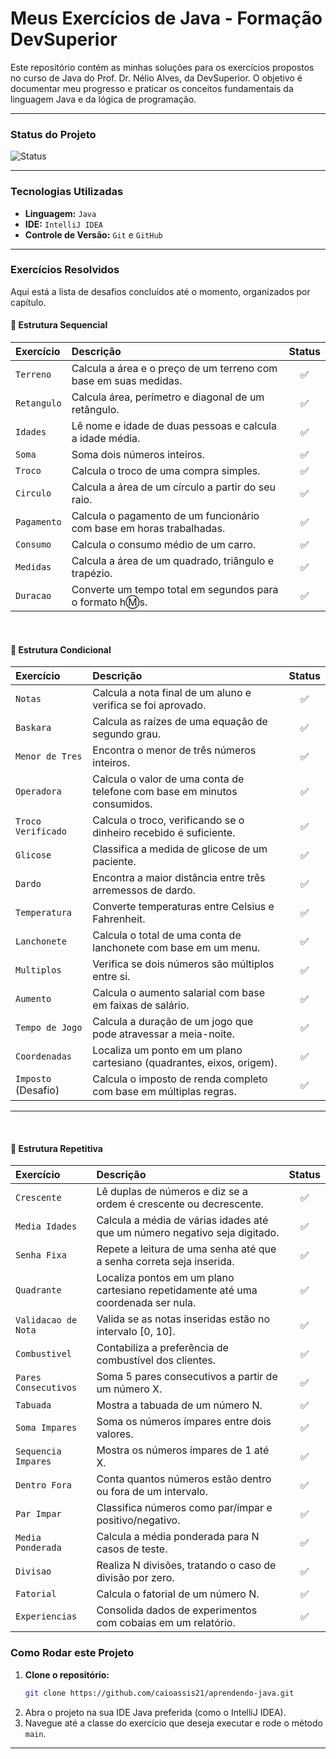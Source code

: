 # Meus Exercícios de Java - Formação DevSuperior

Este repositório contém as minhas soluções para os exercícios propostos no curso de Java do Prof. Dr. Nélio Alves, da DevSuperior. O objetivo é documentar meu progresso e praticar os conceitos fundamentais da linguagem Java e da lógica de programação.

---

### Status do Projeto

![Status](https://img.shields.io/badge/STATUS-EM%20PROGRESSO-green)

---

### Tecnologias Utilizadas

* **Linguagem:** `Java`
* **IDE:** `IntelliJ IDEA`
* **Controle de Versão:** `Git` e `GitHub`

---

### Exercícios Resolvidos

Aqui está a lista de desafios concluídos até o momento, organizados por capítulo.

#### 📁 Estrutura Sequencial

| Exercício | Descrição | Status |
| :--- | :--- | :---: |
| `Terreno` | Calcula a área e o preço de um terreno com base em suas medidas. | ✅ |
| `Retangulo` | Calcula área, perímetro e diagonal de um retângulo. | ✅ |
| `Idades` | Lê nome e idade de duas pessoas e calcula a idade média. | ✅ |
| `Soma` | Soma dois números inteiros. | ✅ |
| `Troco` | Calcula o troco de uma compra simples. | ✅ |
| `Circulo` | Calcula a área de um círculo a partir do seu raio. | ✅ |
| `Pagamento` | Calcula o pagamento de um funcionário com base em horas trabalhadas. | ✅ |
| `Consumo` | Calcula o consumo médio de um carro. | ✅ |
| `Medidas` | Calcula a área de um quadrado, triângulo e trapézio. | ✅ |
| `Duracao` | Converte um tempo total em segundos para o formato h:m:s. | ✅ |

<br>

#### 📁 Estrutura Condicional

| Exercício | Descrição | Status |
| :--- | :--- | :---: |
| `Notas` | Calcula a nota final de um aluno e verifica se foi aprovado. | ✅ |
| `Baskara` | Calcula as raízes de uma equação de segundo grau. | ✅ |
| `Menor de Tres` | Encontra o menor de três números inteiros. | ✅ |
| `Operadora` | Calcula o valor de uma conta de telefone com base em minutos consumidos. | ✅ |
| `Troco Verificado` | Calcula o troco, verificando se o dinheiro recebido é suficiente. | ✅ |
| `Glicose` | Classifica a medida de glicose de um paciente. | ✅ |
| `Dardo` | Encontra a maior distância entre três arremessos de dardo. | ✅ |
| `Temperatura` | Converte temperaturas entre Celsius e Fahrenheit. | ✅ |
| `Lanchonete` | Calcula o total de uma conta de lanchonete com base em um menu. | ✅ |
| `Multiplos` | Verifica se dois números são múltiplos entre si. | ✅ |
| `Aumento` | Calcula o aumento salarial com base em faixas de salário. | ✅ |
| `Tempo de Jogo` | Calcula a duração de um jogo que pode atravessar a meia-noite. | ✅ |
| `Coordenadas`| Localiza um ponto em um plano cartesiano (quadrantes, eixos, origem). | ✅ |
| `Imposto` (Desafio)| Calcula o imposto de renda completo com base em múltiplas regras. | ✅ |

---

<br>

#### 📁 Estrutura Repetitiva

| Exercício | Descrição | Status |
| :--- | :--- | :---: |
| `Crescente` | Lê duplas de números e diz se a ordem é crescente ou decrescente. | ✅ |
| `Media Idades` | Calcula a média de várias idades até que um número negativo seja digitado. | ✅ |
| `Senha Fixa` | Repete a leitura de uma senha até que a senha correta seja inserida. | ✅ |
| `Quadrante` | Localiza pontos em um plano cartesiano repetidamente até uma coordenada ser nula. | ✅ |
| `Validacao de Nota` | Valida se as notas inseridas estão no intervalo [0, 10]. | ✅ |
| `Combustivel` | Contabiliza a preferência de combustível dos clientes. | ✅ |
| `Pares Consecutivos` | Soma 5 pares consecutivos a partir de um número X. | ✅ |
| `Tabuada` | Mostra a tabuada de um número N. | ✅ |
| `Soma Impares` | Soma os números ímpares entre dois valores. | ✅ |
| `Sequencia Impares` | Mostra os números ímpares de 1 até X. | ✅ |
| `Dentro Fora` | Conta quantos números estão dentro ou fora de um intervalo. | ✅ |
| `Par Impar` | Classifica números como par/ímpar e positivo/negativo. | ✅ |
| `Media Ponderada` | Calcula a média ponderada para N casos de teste. | ✅ |
| `Divisao` | Realiza N divisões, tratando o caso de divisão por zero. | ✅ |
| `Fatorial` | Calcula o fatorial de um número N. | ✅ |
| `Experiencias` | Consolida dados de experimentos com cobaias em um relatório. | ✅ |

### Como Rodar este Projeto

1.  **Clone o repositório:**
    ```bash
    git clone https://github.com/caioassis21/aprendendo-java.git

    ```
2.  Abra o projeto na sua IDE Java preferida (como o IntelliJ IDEA).
3.  Navegue até a classe do exercício que deseja executar e rode o método `main`.

---
